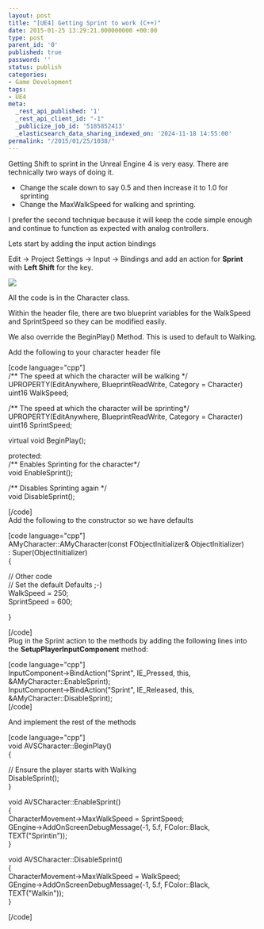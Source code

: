 ```yaml
---
layout: post
title: "[UE4] Getting Sprint to work (C++)"
date: 2015-01-25 13:29:21.000000000 +00:00
type: post
parent_id: '0'
published: true
password: ''
status: publish
categories:
- Game Development
tags:
- UE4
meta:
  _rest_api_published: '1'
  _rest_api_client_id: "-1"
  _publicize_job_id: '5185852413'
  _elasticsearch_data_sharing_indexed_on: '2024-11-18 14:55:00'
permalink: "/2015/01/25/1038/"
---
```


Getting Shift to sprint in the Unreal Engine 4 is very easy. There are
technically two ways of doing it.

-   Change the scale down to say 0.5 and then increase it to 1.0 for
    sprinting
-   Change the MaxWalkSpeed for walking and sprinting.

I prefer the second technique because it will keep the code simple
enough and continue to function as expected with analog controllers.

Lets start by adding the input action bindings

Edit -\> Project Settings -\> Input -\> Bindings and add an action for
**Sprint** with **Left Shift** for the key.

![](%7B%7Bsite.baseurl%7D%7D/assets/2015/01/Sprint%2520Keybinding.png)

All the code is in the Character class.

Within the header file, there are two blueprint variables for the
WalkSpeed and SprintSpeed so they can be modified easily.

We also override the BeginPlay() Method. This is used to default to
Walking.

Add the following to your character header file

\[code language=\"cpp\"\]\
/\*\* The speed at which the character will be walking \*/\
UPROPERTY(EditAnywhere, BlueprintReadWrite, Category = Character)\
uint16 WalkSpeed;

/\*\* The speed at which the character will be sprinting\*/\
UPROPERTY(EditAnywhere, BlueprintReadWrite, Category = Character)\
uint16 SprintSpeed;

virtual void BeginPlay();

protected:\
/\*\* Enables Sprinting for the character\*/\
void EnableSprint();

/\*\* Disables Sprinting again \*/\
void DisableSprint();

\[/code\]\
Add the following to the constructor so we have defaults

\[code language=\"cpp\"\]\
AMyCharacter::AMyCharacter(const FObjectInitializer& ObjectInitializer)\
: Super(ObjectInitializer)\
{

// Other code\
// Set the default Defaults ;-)\
WalkSpeed = 250;\
SprintSpeed = 600;

}

\[/code\]\
Plug in the Sprint action to the methods by adding the following lines
into the **SetupPlayerInputComponent** method:

\[code language=\"cpp\"\]\
InputComponent-\>BindAction(\"Sprint\", IE_Pressed, this,
&AMyCharacter::EnableSprint);\
InputComponent-\>BindAction(\"Sprint\", IE_Released, this,
&AMyCharacter::DisableSprint);\
\[/code\]

And implement the rest of the methods

\[code language=\"cpp\"\]\
void AVSCharacter::BeginPlay()\
{

// Ensure the player starts with Walking\
DisableSprint();\
}

void AVSCharacter::EnableSprint()\
{\
CharacterMovement-\>MaxWalkSpeed = SprintSpeed;\
GEngine-\>AddOnScreenDebugMessage(-1, 5.f, FColor::Black,
TEXT(\"Sprintin\"));\
}

void AVSCharacter::DisableSprint()\
{\
CharacterMovement-\>MaxWalkSpeed = WalkSpeed;\
GEngine-\>AddOnScreenDebugMessage(-1, 5.f, FColor::Black,
TEXT(\"Walkin\"));\
}

\[/code\]
